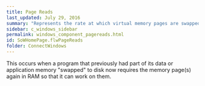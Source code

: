 ```yaml
---
title: Page Reads
last_updated: July 29, 2016
summary: "Represents the rate at which virtual memory pages are swapped from disk into memory."
sidebar: c_windows_sidebar
permalink: windows_component_pagereads.html
id: SoWHomePage.flwPageReads
folder: ConnectWindows
---
```



This occurs when a program that previously had part of its data or application memory "swapped" to disk now requires the memory page(s) again in RAM so that it can work on them.
